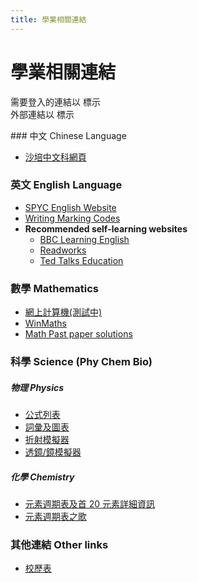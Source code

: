 ```yaml
---
title: 學業相關連結
---
```


# 學業相關連結

<div class="w3-panel w3-border w3-light-grey w3-round-large">
<div class="pad-1rem"></div>
  <p class="no-top-pad">需要登入的連結以 <i class="fa-brands fa-google"></i> 標示<br/>外部連結以 <i class="fa-solid fa-arrow-up-right-from-square"></i> 標示</p>
</div>
### 中文 Chinese Language

- [沙培中文科網頁](https://sites.google.com/view/spycchin) <i class="fa-brands fa-google"></i> <i class="fa-solid fa-arrow-up-right-from-square"></i>

### 英文 English Language

- [SPYC English Website](https://sites.google.com/school.pyc.edu.hk/english/home) <i class="fa-brands fa-google"></i> <i class="fa-solid fa-arrow-up-right-from-square"></i>
- [Writing Marking Codes](/academic/eng/writing-codes)
- **Recommended self-learning websites**
  - [BBC Learning English](https://www.bbc.co.uk/learningenglish/) <i class="fa-solid fa-arrow-up-right-from-square"></i>
  - [Readworks](https://www.readworks.org/) <i class="fa-solid fa-arrow-up-right-from-square"></i>
  - [Ted Talks Education](https://www.ted.com/about/programs-initiatives/ted-talks-education/) <i class="fa-solid fa-arrow-up-right-from-square"></i>

### 數學 Mathematics

- [網上計算機(測試中)](/academic/math/calculator)
- [WinMaths](https://url.spyc.hk/winmaths) <i class="fa-brands fa-google"></i> <i class="fa-solid fa-arrow-up-right-from-square"></i>
- [Math Past paper solutions](https://qubank.netlify.app/quzoo) <i class="fa-brands fa-google"></i> <i class="fa-solid fa-arrow-up-right-from-square"></i>

### 科學 Science (Phy Chem Bio)

##### 物理 Physics

- [公式列表](/academic/phy/formulas)
- [詞彙及圖表](/academic/phy/terms-and-diagrams)
- [折射模擬器](https://phet.colorado.edu/sims/html/bending-light/latest/bending-light_en.html) <i class="fa-solid fa-arrow-up-right-from-square"></i>
- [透鏡/鏡模擬器](https://phet.colorado.edu/sims/html/geometric-optics/latest/geometric-optics_en.html) <i class="fa-solid fa-arrow-up-right-from-square"></i>

##### 化學 Chemistry

- [元素週期表及首 20 元素詳細資訊](/academic/chem/periodic-table)
- [元素週期表之歌](/academic/chem/periodic-table-song)

### 其他連結 Other links

- [校歷表](/academic/cal)